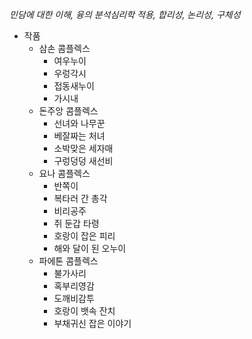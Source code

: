_민담에 대한 이해, 융의 분석심리학 적용, 합리성, 논리성, 구체성_

- 작품
	- 삼손 콤플렉스
		- 여우누이
		- 우렁각시
		- 접동새누이
		- 가시내
	- 돈주앙 콤플렉스
		- 선녀와 나무꾼
		- 베잘짜는 처녀
		- 소박맞은 세자매
		- 구렁덩덩 새선비
	- 요나 콤플렉스
		- 반쪽이
		- 복타러 간 총각
		- 비리공주
		- 쥐 둔갑 타령
		- 호랑이 잡은 피리
		- 해와 달이 된 오누이
	- 파에톤 콤플렉스
		- 불가사리
		- 혹부리영감
		- 도깨비감투
		- 호랑이 뱃속 잔치
		- 부채귀신 잡은 이야기
